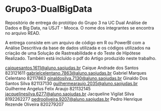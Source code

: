 # Grupo3-DualBigData
Repositório de entrega do protótipo do Grupo 3 na UC Dual Análise de Dados e Big Data, na USJT - Mooca. O nome dos integrantes se encontra no arquivo READ.

A entrega consiste em um arquivo de código em R ou PowerBI com a Análise Descritiva da base de dados utilizada e os códigos utilizados na criação de uma Solução de Rastreabilidade e do Teste de Hipótese Realizado. Também está incluído o pdf do Artigo produzido neste trabalho.

caiquesantos.1611@aluno.saojudas.br	Caique Andrade dos Santos	823121611
gabrielcelentano.7863@aluno.saojudas.br	Gabriel Marques Celentano 	82117863
ginaldosilva.7130@aluno.saojudas.br	Ginaldo Dos Santos Silva	821137130
guilhermearaujo.2035@aluno.saojudas.br	Guilherme Angelus Felix Araujo 	821132145
jacquelinesilva.6277@aluno.saojudas.br	Jacqueline Vigilat Silva 	8192262277
pedrooliveira.9207@aluno.saojudas.br	Pedro Henrique Rezende Oliveira 	820279207
